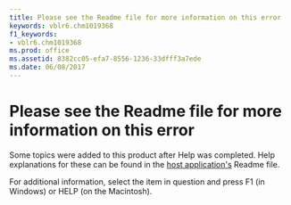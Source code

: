 ```yaml
---
title: Please see the Readme file for more information on this error
keywords: vblr6.chm1019368
f1_keywords:
- vblr6.chm1019368
ms.prod: office
ms.assetid: 8382cc05-efa7-8556-1236-33dfff3a7ede
ms.date: 06/08/2017
---
```



# Please see the Readme file for more information on this error

Some topics were added to this product after Help was completed. Help explanations for these can be found in the [host application's](../../Glossary/vbe-glossary.md) Readme file.

For additional information, select the item in question and press F1 (in Windows) or HELP (on the Macintosh).

